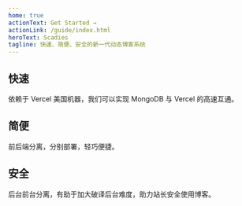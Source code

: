 ```yaml
---
home: true
actionText: Get Started →
actionLink: /guide/index.html
heroText: Scadies
tagline: 快速、简便、安全的新一代动态博客系统
---
```


<div class="features">
  <div class="feature">
    <h2>快速</h2>
    <p>依赖于 Vercel 美国机器，我们可以实现 MongoDB 与 Vercel 的高速互通。</p>
  </div>
  <div class="feature">
    <h2>简便</h2>
    <p>前后端分离，分别部署，轻巧便捷。</p>
  </div>
  <div class="feature">
    <h2>安全</h2>
    <p>后台前台分离，有助于加大破译后台难度，助力站长安全使用博客。</p>
  </div>
</div>
